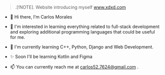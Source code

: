 > .[!NOTE]. Website introducing myself
 www.xdxd.com


- 👋 Hi there, I’m Carlos Morales
  
- 🦅 I'm interested in learning everything related to full-stack development and exploring additional programming languages that could be useful for me.
  
- 🌱 I'm currently learning C++, Python, Django and Web Development.

- ✨ Soon I'll be learning Kotlin and Figma
  
- 📫 You can currently reach me at carlos52.7624@gmail.com .


